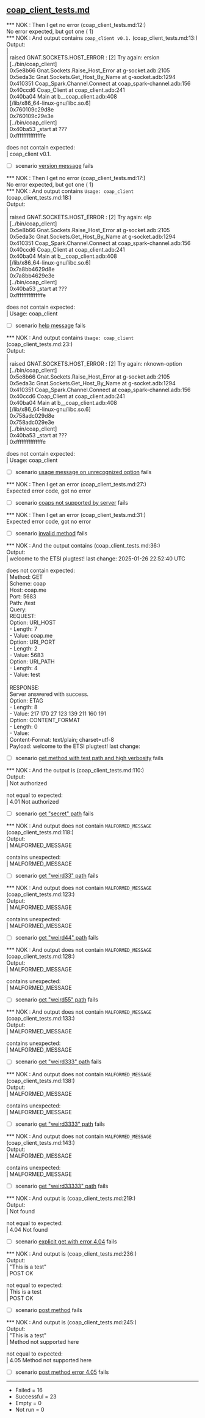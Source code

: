 
## [coap_client_tests.md](coap_client_tests.md)  
*** NOK : Then I get no error (coap_client_tests.md:12:)  
No error expected, but got one ( 1)  
*** NOK : And output contains `coap_client v0.1.` (coap_client_tests.md:13:)  
Output:  
|   
| raised GNAT.SOCKETS.HOST_ERROR : [2] Try again: ersion  
| [../bin/coap_client]  
| 0x5e8b66 Gnat.Sockets.Raise_Host_Error at g-socket.adb:2105  
| 0x5eda3c Gnat.Sockets.Get_Host_By_Name at g-socket.adb:1294  
| 0x410351 Coap_Spark.Channel.Connect at coap_spark-channel.adb:156  
| 0x40ccd6 Coap_Client at coap_client.adb:241  
| 0x40ba04 Main at b__coap_client.adb:408  
| [/lib/x86_64-linux-gnu/libc.so.6]  
| 0x760109c29d8e  
| 0x760109c29e3e  
| [../bin/coap_client]  
| 0x40ba53 _start at ???  
| 0xfffffffffffffffe  

does not contain expected:  
| coap_client v0.1.  

  
  - [ ] scenario [version message](coap_client_tests.md) fails  

*** NOK : Then I get no error (coap_client_tests.md:17:)  
No error expected, but got one ( 1)  
*** NOK : And output contains `Usage: coap_client` (coap_client_tests.md:18:)  
Output:  
|   
| raised GNAT.SOCKETS.HOST_ERROR : [2] Try again: elp  
| [../bin/coap_client]  
| 0x5e8b66 Gnat.Sockets.Raise_Host_Error at g-socket.adb:2105  
| 0x5eda3c Gnat.Sockets.Get_Host_By_Name at g-socket.adb:1294  
| 0x410351 Coap_Spark.Channel.Connect at coap_spark-channel.adb:156  
| 0x40ccd6 Coap_Client at coap_client.adb:241  
| 0x40ba04 Main at b__coap_client.adb:408  
| [/lib/x86_64-linux-gnu/libc.so.6]  
| 0x7a8bb4629d8e  
| 0x7a8bb4629e3e  
| [../bin/coap_client]  
| 0x40ba53 _start at ???  
| 0xfffffffffffffffe  

does not contain expected:  
| Usage: coap_client  

  
  - [ ] scenario [help message](coap_client_tests.md) fails  

*** NOK : And output contains `Usage: coap_client` (coap_client_tests.md:23:)  
Output:  
|   
| raised GNAT.SOCKETS.HOST_ERROR : [2] Try again: nknown-option  
| [../bin/coap_client]  
| 0x5e8b66 Gnat.Sockets.Raise_Host_Error at g-socket.adb:2105  
| 0x5eda3c Gnat.Sockets.Get_Host_By_Name at g-socket.adb:1294  
| 0x410351 Coap_Spark.Channel.Connect at coap_spark-channel.adb:156  
| 0x40ccd6 Coap_Client at coap_client.adb:241  
| 0x40ba04 Main at b__coap_client.adb:408  
| [/lib/x86_64-linux-gnu/libc.so.6]  
| 0x758adc029d8e  
| 0x758adc029e3e  
| [../bin/coap_client]  
| 0x40ba53 _start at ???  
| 0xfffffffffffffffe  

does not contain expected:  
| Usage: coap_client  

  
  - [ ] scenario [usage message on unrecognized option](coap_client_tests.md) fails  

*** NOK : Then I get an error (coap_client_tests.md:27:)  
Expected error code, got no error  
  - [ ] scenario [coaps not supported by server](coap_client_tests.md) fails  

*** NOK : Then I get an error (coap_client_tests.md:31:)  
Expected error code, got no error  
  - [ ] scenario [invalid method](coap_client_tests.md) fails  

*** NOK : And the output contains  (coap_client_tests.md:36:)  
Output:  
| welcome to the ETSI plugtest! last change: 2025-01-26 22:52:40 UTC  

does not contain expected:  
| Method: GET  
| Scheme: coap  
| Host: coap.me  
| Port: 5683  
| Path: /test  
| Query:   
| REQUEST:   
| Option: URI_HOST  
|   - Length:  7  
|   - Value: coap.me  
| Option: URI_PORT  
|   - Length:  2  
|   - Value:  5683  
| Option: URI_PATH  
|   - Length:  4  
|   - Value: test  
|   
| RESPONSE:   
| Server answered with success.  
| Option: ETAG  
|   - Length:  8  
|   - Value:  217 170  27 123 139 211 160 191  
| Option: CONTENT_FORMAT  
|   - Length:  0  
|   - Value:   
| Content-Format: text/plain; charset=utf-8  
| Payload: welcome to the ETSI plugtest! last change:   

  
  - [ ] scenario [get method with test path and high verbosity](coap_client_tests.md) fails  

*** NOK : And the output is (coap_client_tests.md:110:)  
Output:  
| Not authorized  

not equal to expected:  
| 4.01 Not authorized  

  
  - [ ] scenario [get "secret" path](coap_client_tests.md) fails  

*** NOK : And output does not contain `MALFORMED_MESSAGE` (coap_client_tests.md:118:)  
Output:  
| MALFORMED_MESSAGE  

contains unexpected:  
| MALFORMED_MESSAGE  

  
  - [ ] scenario [get "weird33" path](coap_client_tests.md) fails  

*** NOK : And output does not contain `MALFORMED_MESSAGE` (coap_client_tests.md:123:)  
Output:  
| MALFORMED_MESSAGE  

contains unexpected:  
| MALFORMED_MESSAGE  

  
  - [ ] scenario [get "weird44" path](coap_client_tests.md) fails  

*** NOK : And output does not contain `MALFORMED_MESSAGE` (coap_client_tests.md:128:)  
Output:  
| MALFORMED_MESSAGE  

contains unexpected:  
| MALFORMED_MESSAGE  

  
  - [ ] scenario [get "weird55" path](coap_client_tests.md) fails  

*** NOK : And output does not contain `MALFORMED_MESSAGE` (coap_client_tests.md:133:)  
Output:  
| MALFORMED_MESSAGE  

contains unexpected:  
| MALFORMED_MESSAGE  

  
  - [ ] scenario [get "weird333" path](coap_client_tests.md) fails  

*** NOK : And output does not contain `MALFORMED_MESSAGE` (coap_client_tests.md:138:)  
Output:  
| MALFORMED_MESSAGE  

contains unexpected:  
| MALFORMED_MESSAGE  

  
  - [ ] scenario [get "weird3333" path](coap_client_tests.md) fails  

*** NOK : And output does not contain `MALFORMED_MESSAGE` (coap_client_tests.md:143:)  
Output:  
| MALFORMED_MESSAGE  

contains unexpected:  
| MALFORMED_MESSAGE  

  
  - [ ] scenario [get "weird33333" path](coap_client_tests.md) fails  

*** NOK : And output is (coap_client_tests.md:219:)  
Output:  
| Not found  

not equal to expected:  
| 4.04 Not found  

  
  - [ ] scenario [explicit get with error 4.04](coap_client_tests.md) fails  

*** NOK : And output is (coap_client_tests.md:236:)  
Output:  
| "This is a test"  
| POST OK  

not equal to expected:  
| This is a test  
| POST OK  

  
  - [ ] scenario [post method](coap_client_tests.md) fails  

*** NOK : And output is (coap_client_tests.md:245:)  
Output:  
| "This is a test"  
| Method not supported here  

not equal to expected:  
| 4.05 Method not supported here  

  
  - [ ] scenario [post method error 4.05](coap_client_tests.md) fails  


------------------
- Failed     =  16
- Successful =  23
- Empty      =  0
- Not run    =  0
